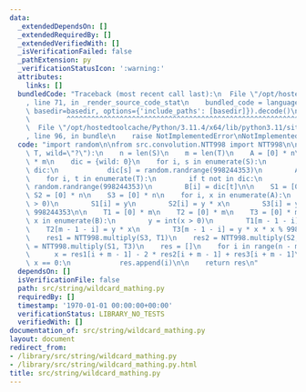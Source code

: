 ```yaml
---
data:
  _extendedDependsOn: []
  _extendedRequiredBy: []
  _extendedVerifiedWith: []
  _isVerificationFailed: false
  _pathExtension: py
  _verificationStatusIcon: ':warning:'
  attributes:
    links: []
  bundledCode: "Traceback (most recent call last):\n  File \"/opt/hostedtoolcache/Python/3.11.4/x64/lib/python3.11/site-packages/onlinejudge_verify/documentation/build.py\"\
    , line 71, in _render_source_code_stat\n    bundled_code = language.bundle(stat.path,\
    \ basedir=basedir, options={'include_paths': [basedir]}).decode()\n          \
    \         ^^^^^^^^^^^^^^^^^^^^^^^^^^^^^^^^^^^^^^^^^^^^^^^^^^^^^^^^^^^^^^^^^^^^^^^^^^^^^^^^^\n\
    \  File \"/opt/hostedtoolcache/Python/3.11.4/x64/lib/python3.11/site-packages/onlinejudge_verify/languages/python.py\"\
    , line 96, in bundle\n    raise NotImplementedError\nNotImplementedError\n"
  code: "import random\n\nfrom src.convolution.NTT998 import NTT998\n\n\ndef wildcard_matching(S,\
    \ T, wild=\"?\"):\n    n = len(S)\n    m = len(T)\n    A = [0] * n\n    B = [0]\
    \ * m\n    dic = {wild: 0}\n    for i, s in enumerate(S):\n        if s not in\
    \ dic:\n            dic[s] = random.randrange(998244353)\n        A[i] = dic[s]\n\
    \    for i, t in enumerate(T):\n        if t not in dic:\n            dic[t] =\
    \ random.randrange(998244353)\n        B[i] = dic[t]\n\n    S1 = [0] * n\n   \
    \ S2 = [0] * n\n    S3 = [0] * n\n    for i, x in enumerate(A):\n        y = int(x\
    \ > 0)\n        S1[i] = y\n        S2[i] = y * x\n        S3[i] = y * x * x %\
    \ 998244353\n\n    T1 = [0] * m\n    T2 = [0] * m\n    T3 = [0] * m\n    for i,\
    \ x in enumerate(B):\n        y = int(x > 0)\n        T1[m - 1 - i] = y\n    \
    \    T2[m - 1 - i] = y * x\n        T3[m - 1 - i] = y * x * x % 998244353\n\n\
    \    res1 = NTT998.multiply(S3, T1)\n    res2 = NTT998.multiply(S2, T2)\n    res3\
    \ = NTT998.multiply(S1, T3)\n    res = []\n    for i in range(n - m + 1):\n  \
    \      x = res1[i + m - 1] - 2 * res2[i + m - 1] + res3[i + m - 1]\n        if\
    \ x == 0:\n            res.append(i)\n\n    return res\n"
  dependsOn: []
  isVerificationFile: false
  path: src/string/wildcard_mathing.py
  requiredBy: []
  timestamp: '1970-01-01 00:00:00+00:00'
  verificationStatus: LIBRARY_NO_TESTS
  verifiedWith: []
documentation_of: src/string/wildcard_mathing.py
layout: document
redirect_from:
- /library/src/string/wildcard_mathing.py
- /library/src/string/wildcard_mathing.py.html
title: src/string/wildcard_mathing.py
---
```

